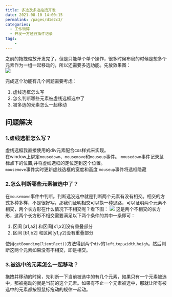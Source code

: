 ```yaml
---
title: 多选及多选拖拽开发
date: 2021-08-10 14:00:15
permalink: /pages/d1e2c3/
categories:
  - 工作琐碎
  - 开发一方通行插件记录
tags:
    -
---
```

之前的拖拽缩放开发完了，但是只能单个单个操作，很多时候布局的时候是想多个元素作为一组一起移动的，所以还需要多选功能。先放效果图：  
![](https://daodaoblogpicgo.oss-cn-shanghai.aliyuncs.com/img/2021020810.gif)

完成这个功能有几个问题需要考虑：
1. 虚线选框怎么写
2. 怎么判断哪些元素被虚线选框选中了
3. 被多选的元素怎么一起移动

## 问题解决
### 1.虚线选框怎么写？
虚线选框我直接使用的div元素配合css样式来实现。  
在window上绑定`mousedown`、`mousemove`和`mouseup`事件。
`mousedown`事件记录鼠标点下的位置,并将虚线选框的定位定到这个位置。  
`mousemove`事件实时更新虚线选框的宽度和高度
`mouseup`事件将选框隐藏

### 2.怎么判断哪些元素被选中了？
在`mousemove`事件中判断。判断选没选中就是判断两个元素有没有相交。相交的方式多种多样，不是很好写，那我们证明相交可以换一种思路，可以证明两个元素不相交，两个长方形在什么情况下不相交呢？看下图：
![](https://daodaoblogpicgo.oss-cn-shanghai.aliyuncs.com/img/20210220210810152739.png) 
这是两个不相交的长方形，这两个长方形不相交需要满足以下两个条件的其中一条即可：
1. 区间 [a1,a2] 和区间[x1,x2]没有重叠部分
2. 区间 [b1,b2] 和区间[y1,y2]没有重叠部分

使用`getBoundingClientRect()`方法得到两个`div`的`left`,`top`,`width`,`heigh`。然后判断这两个元素如果没有不相交，即是相交。

### 3.被选中的元素怎么一起移动？
拖拽并移动的时候，先判断一下当前被选中的有几个元素，如果只有一个元素被选中，那被拖动的就是当前的这个元素。如果有不止一个元素被选中，那就让所有被选中的元素都按照鼠标拖动的规律一起动。